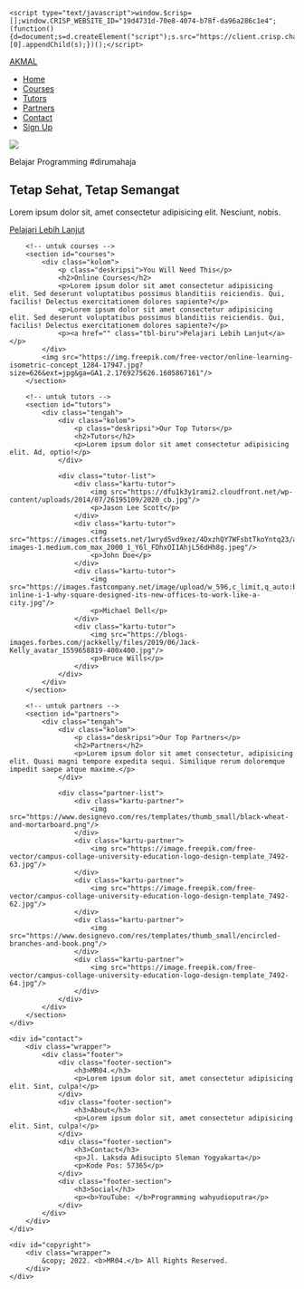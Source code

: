 <!DOCTYPE html>
<html lang="en">
<head>
    <meta charset="UTF-8">
    <meta name="viewport" content="width=device-width, initial-scale=1.0">
    <title>Programming AKMAL AND WAHYU.</title>
    <link rel="stylesheet" href="style.css">

    <script type="text/javascript">window.$crisp=[];window.CRISP_WEBSITE_ID="19d4731d-70e8-4074-b78f-da96a286c1e4";(function(){d=document;s=d.createElement("script");s.src="https://client.crisp.chat/l.js";s.async=1;d.getElementsByTagName("head")[0].appendChild(s);})();</script>
</head>
<body>
    <nav>
        <div class="wrapper">
            <div class="logo"><a href=''>AKMAL</a></div>
            <div class="menu">
                <ul>
                    <li><a href="#home">Home</a></li>
                    <li><a href="#courses">Courses</a></li>
                    <li><a href="#tutors">Tutors</a></li>
                    <li><a href="#partners">Partners</a></li>
                    <li><a href="#contact">Contact</a></li>
                    <li><a href="" class="tbl-biru">Sign Up</a></li>
                </ul>
            </div>
        </div>
    </nav>
    <div class="wrapper">
        <!-- untuk home -->
        <section id="home">
            <img src="https://img.freepik.com/free-vector/web-development-programmer-engineering-coding-website-augmented-reality-interface-screens-developer-project-engineer-programming-software-application-design-cartoon-illustration_107791-3863.jpg?size=626&ext=jpg&ga=GA1.2.1769275626.1605867161"/>
            <div class="kolom">
                <p class="deskripsi">Belajar Programming #dirumahaja</p>
                <h2>Tetap Sehat, Tetap Semangat</h2>
                <p>Lorem ipsum dolor sit, amet consectetur adipisicing elit. Nesciunt, nobis.</p>
                <p><a href="" class="tbl-pink">Pelajari Lebih Lanjut</a></p>
            </div>
        </section>

        <!-- untuk courses -->
        <section id="courses">
            <div class="kolom">
                <p class="deskripsi">You Will Need This</p>
                <h2>Online Courses</h2>
                <p>Lorem ipsum dolor sit amet consectetur adipisicing elit. Sed deserunt voluptatibus possimus blanditiis reiciendis. Qui, facilis! Delectus exercitationem dolores sapiente?</p>
                <p>Lorem ipsum dolor sit amet consectetur adipisicing elit. Sed deserunt voluptatibus possimus blanditiis reiciendis. Qui, facilis! Delectus exercitationem dolores sapiente?</p>
                <p><a href="" class="tbl-biru">Pelajari Lebih Lanjut</a></p>
            </div>
            <img src="https://img.freepik.com/free-vector/online-learning-isometric-concept_1284-17947.jpg?size=626&ext=jpg&ga=GA1.2.1769275626.1605867161"/>
        </section>

        <!-- untuk tutors -->
        <section id="tutors">
            <div class="tengah">
                <div class="kolom">
                    <p class="deskripsi">Our Top Tutors</p>
                    <h2>Tutors</h2>
                    <p>Lorem ipsum dolor sit amet consectetur adipisicing elit. Ad, optio!</p>
                </div>

                <div class="tutor-list">
                    <div class="kartu-tutor">
                        <img src="https://dfu1k3y1rami2.cloudfront.net/wp-content/uploads/2014/07/26195109/2020_cb.jpg"/>
                        <p>Jason Lee Scott</p>
                    </div>
                    <div class="kartu-tutor">
                        <img src="https://images.ctfassets.net/1wryd5vd9xez/4DxzhQY7WFsbtTkoYntq23/a4a04701649e92a929010a6a860b66bf/https___cdn-images-1.medium.com_max_2000_1_Y6l_FDhxOI1AhjL56dHh8g.jpeg"/>
                        <p>John Doe</p>
                    </div>
                    <div class="kartu-tutor">
                        <img src="https://images.fastcompany.net/image/upload/w_596,c_limit,q_auto:best,f_auto/fc/3021752-inline-i-1-why-square-designed-its-new-offices-to-work-like-a-city.jpg"/>
                        <p>Michael Dell</p>
                    </div>
                    <div class="kartu-tutor">
                        <img src="https://blogs-images.forbes.com/jackkelly/files/2019/06/Jack-Kelly_avatar_1559658819-400x400.jpg"/>
                        <p>Bruce Wills</p>
                    </div>
                </div>
            </div>
        </section>

        <!-- untuk partners -->
        <section id="partners">
            <div class="tengah">
                <div class="kolom">
                    <p class="deskripsi">Our Top Partners</p>
                    <h2>Partners</h2>
                    <p>Lorem ipsum dolor sit amet consectetur, adipisicing elit. Quasi magni tempore expedita sequi. Similique rerum doloremque impedit saepe atque maxime.</p>
                </div>

                <div class="partner-list">
                    <div class="kartu-partner">
                        <img src="https://www.designevo.com/res/templates/thumb_small/black-wheat-and-mortarboard.png"/>
                    </div>
                    <div class="kartu-partner">
                        <img src="https://image.freepik.com/free-vector/campus-collage-university-education-logo-design-template_7492-63.jpg"/>
                    </div>
                    <div class="kartu-partner">
                        <img src="https://image.freepik.com/free-vector/campus-collage-university-education-logo-design-template_7492-62.jpg"/>
                    </div>
                    <div class="kartu-partner">
                        <img src="https://www.designevo.com/res/templates/thumb_small/encircled-branches-and-book.png"/>
                    </div>
                    <div class="kartu-partner">
                        <img src="https://image.freepik.com/free-vector/campus-collage-university-education-logo-design-template_7492-64.jpg"/>
                    </div>
                </div>
            </div>
        </section>
    </div>

    <div id="contact">
        <div class="wrapper">
            <div class="footer">
                <div class="footer-section">
                    <h3>MR04.</h3>
                    <p>Lorem ipsum dolor sit, amet consectetur adipisicing elit. Sint, culpa!</p>
                </div>
                <div class="footer-section">
                    <h3>About</h3>
                    <p>Lorem ipsum dolor sit, amet consectetur adipisicing elit. Sint, culpa!</p>
                </div>
                <div class="footer-section">
                    <h3>Contact</h3>
                    <p>Jl. Laksda Adisucipto Sleman Yogyakarta</p>
                    <p>Kode Pos: 57365</p>
                </div>
                <div class="footer-section">
                    <h3>Social</h3>
                    <p><b>YouTube: </b>Programming wahyudioputra</p>
                </div>
            </div>
        </div>
    </div>

    <div id="copyright">
        <div class="wrapper">
            &copy; 2022. <b>MR04.</b> All Rights Reserved.
        </div>
    </div>
    
</body>
</html>
